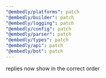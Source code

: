 ```yaml
---
"@embedly/platforms": patch
"@embedly/builder": patch
"@embedly/logging": patch
"@embedly/config": patch
"@embedly/parser": patch
"@embedly/types": patch
"@embedly/api": patch
"@embedly/bot": patch
---
```


replies now show in the correct order
